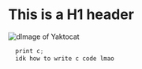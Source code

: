 # This is a H1 header
![dImage of Yaktocat](https://octodex.github.com/images/yaktocat.png)
```C#
  print c;
  idk how to write c code lmao
```
